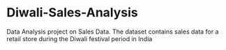 # Diwali-Sales-Analysis
Data Analysis project on Sales Data. The dataset contains sales data for a retail store during the Diwali festival period in India
